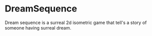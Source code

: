 # DreamSequence
Dream sequence is a surreal 2d isometric game that tell's a story of someone having surreal dream.
